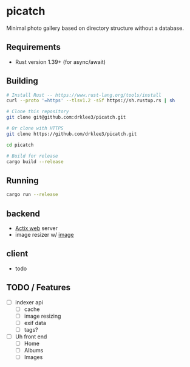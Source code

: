 # picatch

Minimal photo gallery based on directory structure without a database.

## Requirements

* Rust version 1.39+ (for async/await)

## Building

```bash
# Install Rust -- https://www.rust-lang.org/tools/install
curl --proto '=https' --tlsv1.2 -sSf https://sh.rustup.rs | sh

# Clone this repository
git clone git@github.com:drklee3/picatch.git

# Or clone with HTTPS
git clone https://github.com/drklee3/picatch.git

cd picatch

# Build for release
cargo build --release
```

## Running

```bash
cargo run --release
```

## backend

* [Actix web](https://github.com/actix/actix-web) server
* image resizer w/ [image](https://github.com/image-rs/image)

## client

* todo

## TODO / Features

* [ ] indexer api
  * [ ] cache
  * [ ] image resizing
  * [ ] exif data
  * [ ] tags?
* [ ] Uh front end
  * [ ] Home
  * [ ] Albums
  * [ ] Images

